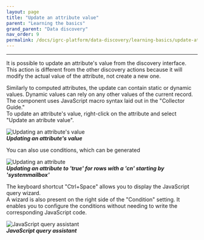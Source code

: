 ```yaml
---
layout: page
title: "Update an attribute value"
parent: "Learning the basics"
grand_parent: "Data discovery"
nav_order: 9
permalink: /docs/igrc-platform/data-discovery/learning-basics/update-attribute-value/
---
```

---

It is possible to update an attribute's value from the discovery interface.   
This action is different from the other discovery actions because it will modify the actual value of the attribute, not create a new one.   

Similarly to computed attributes, the update can contain static or dynamic values. Dynamic values can rely on any other values of the current record. The component uses JavaScript macro syntax laid out in the "Collector Guide."    
To update an attribute's value, right-click on the attribute and select "Update an atribute value".   

![Updating an attribute's value]({{site.baseurl}}/docs/igrc-platform/data-discovery/learning-the-basics/images/2016-04-13_19_31_04-.png "Updating an attribute's value")   
**_Updating an attribute's value_**   

You can also use conditions, which can be generated   

![Updating an attribute]({{site.baseurl}}/docs/igrc-platform/data-discovery/learning-the-basics/images/2016-04-13_19_18_37-Replace_each_value_of_the_list.png "Updating an attribute ")   
**_Updating an attribute to 'true' for rows with a 'cn' starting by 'systemmailbox'_**   

The keyboard shortcut "Ctrl+Space" allows you to display the JavaScript query wizard.    
A wizard is also present on the right side of the "Condition" setting. It enables you to configure the conditions without needing to write the corresponding JavaScript code.   

![JavaScript query assistant]({{site.baseurl}}/docs/igrc-platform/data-discovery/learning-the-basics/images/3-update.png "JavaScript query assistant")   
**_JavaScript query assistant_**
